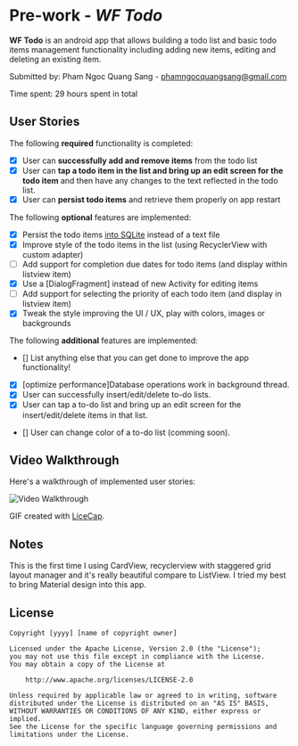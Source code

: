 # Pre-work - *WF Todo*

**WF Todo** is an android app that allows building a todo list and basic todo items management functionality including adding new items, editing and deleting an existing item.

Submitted by: Pham Ngoc Quang Sang - phamngocquangsang@gmail.com

Time spent: 29 hours spent in total

## User Stories

The following **required** functionality is completed:

* [x] User can **successfully add and remove items** from the todo list
* [x] User can **tap a todo item in the list and bring up an edit screen for the todo item** and then have any changes to the text reflected in the todo list.
* [x] User can **persist todo items** and retrieve them properly on app restart

The following **optional** features are implemented:

* [x] Persist the todo items [into SQLite](http://guides.codepath.com/android/Persisting-Data-to-the-Device#sqlite) instead of a text file
* [x] Improve style of the todo items in the list (using RecyclerView with custom adapter)
* [ ] Add support for completion due dates for todo items (and display within listview item)
* [x] Use a [DialogFragment] instead of new Activity for editing items
* [ ] Add support for selecting the priority of each todo item (and display in listview item)
* [x] Tweak the style improving the UI / UX, play with colors, images or backgrounds

The following **additional** features are implemented:

* [] List anything else that you can get done to improve the app functionality!
* [x] [optimize performance]Database operations work in background thread.
* [x] User can successfully insert/edit/delete to-do lists.
* [x] User can tap a to-do list and bring up an edit screen for the insert/edit/delete items in that list.

* [] User can change color of a to-do list (comming soon).
## Video Walkthrough 

Here's a walkthrough of implemented user stories:

<img src='http://i.imgur.com/ZqQMj5c.gif' title='Video Walkthrough' width='' alt='Video Walkthrough' />

GIF created with [LiceCap](http://www.cockos.com/licecap/).

## Notes

This is the first time I using CardView, recyclerview with staggered grid layout manager and it's really beautiful compare to ListView. I tried my best to bring Material design into this app.

## License

    Copyright [yyyy] [name of copyright owner]

    Licensed under the Apache License, Version 2.0 (the "License");
    you may not use this file except in compliance with the License.
    You may obtain a copy of the License at

        http://www.apache.org/licenses/LICENSE-2.0

    Unless required by applicable law or agreed to in writing, software
    distributed under the License is distributed on an "AS IS" BASIS,
    WITHOUT WARRANTIES OR CONDITIONS OF ANY KIND, either express or implied.
    See the License for the specific language governing permissions and
    limitations under the License.
